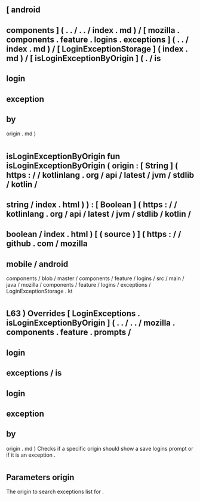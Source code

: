 [
android
-
components
]
(
.
.
/
.
.
/
index
.
md
)
/
[
mozilla
.
components
.
feature
.
logins
.
exceptions
]
(
.
.
/
index
.
md
)
/
[
LoginExceptionStorage
]
(
index
.
md
)
/
[
isLoginExceptionByOrigin
]
(
.
/
is
-
login
-
exception
-
by
-
origin
.
md
)
#
isLoginExceptionByOrigin
fun
isLoginExceptionByOrigin
(
origin
:
[
String
]
(
https
:
/
/
kotlinlang
.
org
/
api
/
latest
/
jvm
/
stdlib
/
kotlin
/
-
string
/
index
.
html
)
)
:
[
Boolean
]
(
https
:
/
/
kotlinlang
.
org
/
api
/
latest
/
jvm
/
stdlib
/
kotlin
/
-
boolean
/
index
.
html
)
[
(
source
)
]
(
https
:
/
/
github
.
com
/
mozilla
-
mobile
/
android
-
components
/
blob
/
master
/
components
/
feature
/
logins
/
src
/
main
/
java
/
mozilla
/
components
/
feature
/
logins
/
exceptions
/
LoginExceptionStorage
.
kt
#
L63
)
Overrides
[
LoginExceptions
.
isLoginExceptionByOrigin
]
(
.
.
/
.
.
/
mozilla
.
components
.
feature
.
prompts
/
-
login
-
exceptions
/
is
-
login
-
exception
-
by
-
origin
.
md
)
Checks
if
a
specific
origin
should
show
a
save
logins
prompt
or
if
it
is
an
exception
.
#
#
#
Parameters
origin
-
The
origin
to
search
exceptions
list
for
.
